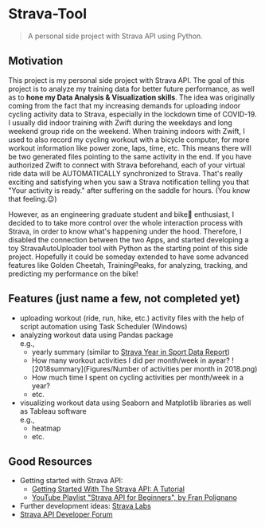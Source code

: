 Strava-Tool
===========

> A personal side project with Strava API using Python. 

## Motivation
This project is my personal side project with Strava API.
The goal of this project is to analyze my training data for better future performance, as well as to **hone my Data Analysis & Visualization skills**.
The idea was originally coming from the fact that my increasing demands for uploading indoor cycling activity data to Strava, especially in the lockdown time of COVID-19.
I usually did indoor training with Zwift during the weekdays and long weekend group ride on the weekend.
When training indoors with Zwift, I used to also record my cycling workout with a bicycle computer, for more workout information like power zone, laps, time, etc.
This means there will be two generated files pointing to the same activity in the end. 
If you have authorized Zwift to connect with Strava beforehand, each of your virtual ride data will be AUTOMATICALLY synchronized to Strava.
That's really exciting and satisfying when you saw a Strava notification telling you that "Your activity is ready." after suffering on the saddle for hours.
(You know that feeling.😉)  

However, as an engineering graduate student and bike🚴 enthusiast, I decided to to take more control over the whole interaction process with Strava, 
in order to know what's happening under the hood.
Therefore, I disabled the connection between the two Apps, and started developing a toy StravaAutoUploader tool with Python as the starting point of this side project.
Hopefully it could be someday extended to have some advanced features like Golden Cheetah, TrainingPeaks, for analyzing, tracking, and predicting my performance on the bike!

## Features (just name a few, not completed yet)
- uploading workout (ride, run, hike, etc.) activity files with the help of script automation using Task Scheduler (Windows)
- analyzing workout data using Pandas package  
  e.g.,
    - yearly summary (similar to [Strava Year in Sport Data Report](https://blog.strava.com/press/yis2020/))  
    - How many workout activities I did per month/week in ayear?
      ![2018summary](Figures/Number of activities per month in 2018.png)
    - How much time I spent on cycling activities per month/week in a year?
    - etc.
- visualizing workout data using Seaborn and Matplotlib libraries as well as Tableau software   
  e.g.,
    - heatmap
    - etc.
    
## Good Resources
- Getting started with Strava API:
  - [Getting Started With The Strava API: A Tutorial](https://medium.com/@annthurium/getting-started-with-the-strava-api-a-tutorial-f3909496cd2d)
  - [YouTube Playlist "Strava API for Beginners", by Fran Polignano](https://www.youtube.com/playlist?list=PLO6KswO64zVvcRyk0G0MAzh5oKMLb6rTW)
- Further development ideas: [Strava Labs](https://labs.strava.com/)
- [Strava API Developer Forum](https://groups.google.com/g/strava-api)
